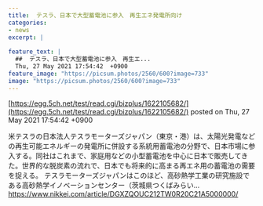 ```yaml
---
title:  テスラ、日本で大型蓄電池に参入　再生エネ発電所向け  
categories:
- news
excerpt: |
  
feature_text: |
  ##  テスラ、日本で大型蓄電池に参入　再生エ...
  Thu, 27 May 2021 17:54:42  +0900
feature_image: "https://picsum.photos/2560/600?image=733"
image: "https://picsum.photos/2560/600?image=733"
---
```


[https://egg.5ch.net/test/read.cgi/bizplus/1622105682/](https://egg.5ch.net/test/read.cgi/bizplus/1622105682/)
posted on Thu, 27 May 2021 17:54:42  +0900

<!--more-->

米テスラの日本法人テスラモーターズジャパン（東京・港）は、太陽光発電などの再生可能エネルギーの発電所に併設する系統用蓄電池の分野で、日本市場に参入する。同社はこれまで、家庭用などの小型蓄電池を中心に日本で販売してきた。世界的な脱炭素の流れで、日本でも将来的に高まる再エネ用の蓄電池の需要を捉える。 テスラモーターズジャパンはこのほど、高砂熱学工業の研究施設である高砂熱学イノベーションセンター（茨城県つくばみらい... https://www.nikkei.com/article/DGXZQOUC212TW0R20C21A5000000/
